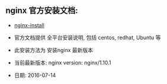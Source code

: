 


## nginx 官方安装文档:

- [nginx-install](https://www.nginx.com/resources/wiki/start/topics/tutorials/install/)

- 官方文档提供 全平台安装说明, 包括 centos, redhat, Ubuntu 等
- 此安装方法为 安装nginx 最新版本
- 当前最新版本: nginx version: nginx/1.10.1
- 日期: 2016-07-14








